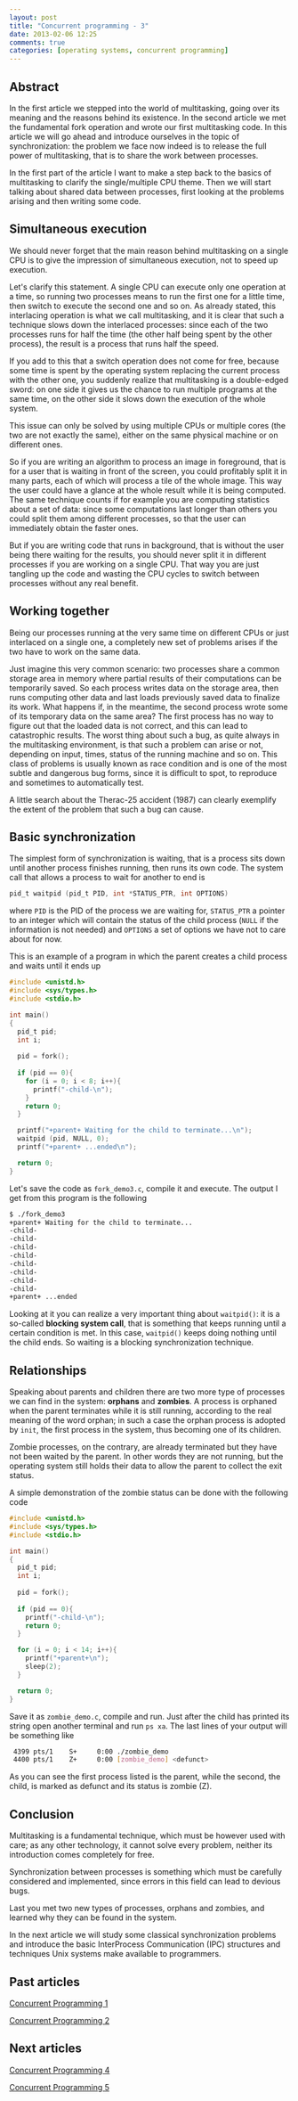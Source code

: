 ```yaml
---
layout: post
title: "Concurrent programming - 3"
date: 2013-02-06 12:25
comments: true
categories: [operating systems, concurrent programming]
---
```


## Abstract

In the first article we stepped into the world of multitasking, going over its meaning and the reasons behind its existence. In the second article we met the fundamental fork operation and wrote our first multitasking code. In this article we will go ahead and introduce ourselves in the topic of synchronization: the problem we face now indeed is to release the full power of multitasking, that is to share the work between processes.

In the first part of the article I want to make a step back to the basics of multitasking to clarify the single/multiple CPU theme. Then we will start talking about shared data between processes, first looking at the problems arising and then writing some code.
<!--more-->

## Simultaneous execution

We should never forget that the main reason behind multitasking on a single CPU is to give the impression of simultaneous execution, not to speed up execution.

Let's clarify this statement. A single CPU can execute only one operation at a time, so running two processes means to run the first one for a little time, then switch to execute the second one and so on. As already stated, this interlacing operation is what we call multitasking, and it is clear that such a technique slows down the interlaced processes: since each of the two processes runs for half the time (the other half being spent by the other process), the result is a process that runs half the speed.

If you add to this that a switch operation does not come for free, because some time is spent by the operating system replacing the current process with the other one, you suddenly realize that multitasking is a double-edged sword: on one side it gives us the chance to run multiple programs at the same time, on the other side it slows down the execution of the whole system.

This issue can only be solved by using multiple CPUs or multiple cores (the two are not exactly the same), either on the same physical machine or on different ones.

So if you are writing an algorithm to process an image in foreground, that is for a user that is waiting in front of the screen, you could profitably split it in many parts, each of which will process a tile of the whole image. This way the user could have a glance at the whole result while it is being computed. The same technique counts if for example you are computing statistics about a set of data: since some computations last longer than others you could split them among different processes, so that the user can immediately obtain the faster ones.

But if you are writing code that runs in background, that is without the user being there waiting for the results, you should never split it in different processes if you are working on a single CPU. That way you are just tangling up the code and wasting the CPU cycles to switch between processes without any real benefit.

## Working together

Being our processes running at the very same time on different CPUs or just interlaced on a single one, a completely new set of problems arises if the two have to work on the same data.

Just imagine this very common scenario: two processes share a common storage area in memory where partial results of their computations can be temporarily saved. So each process writes data on the storage area, then runs computing other data and last loads previously saved data to finalize its work. What happens if, in the meantime, the second process wrote some of its temporary data  on the same area? The first process has no way to figure out that the loaded data is not correct, and this can lead to catastrophic results. The worst thing about such a bug, as quite always in the multitasking environment, is that such a problem can arise or not, depending on input, times, status of the running machine and so on. This class of problems is usually known as race condition and is one of the most subtle and dangerous bug forms, since it is difficult to spot, to reproduce and sometimes to automatically test.

A little search about the Therac-25 accident (1987) can clearly exemplify the extent of the problem that such a bug can cause.

## Basic synchronization

The simplest form of synchronization is waiting, that is a process sits down until another process finishes running, then runs its own code. The system call that allows a process to wait for another to end is

``` c
pid_t waitpid (pid_t PID, int *STATUS_PTR, int OPTIONS)
```

where `PID` is the PID of the process we are waiting for, `STATUS_PTR` a pointer to an integer which will contain the status of the child process (`NULL` if the information is not needed) and `OPTIONS` a set of options we have not to care about for now.

This is an example of a program in which the parent creates a child process and waits until it ends up

``` c
#include <unistd.h>
#include <sys/types.h>
#include <stdio.h>

int main()
{
  pid_t pid;
  int i;
  
  pid = fork();
  
  if (pid == 0){
    for (i = 0; i < 8; i++){
      printf("-child-\n");
    }
    return 0;
  }

  printf("+parent+ Waiting for the child to terminate...\n"); 
  waitpid (pid, NULL, 0);
  printf("+parent+ ...ended\n");

  return 0;
}
```

Let's save the code as `fork_demo3.c`, compile it and execute. The output I get from this program is the following

``` bash
$ ./fork_demo3
+parent+ Waiting for the child to terminate...
-child-
-child-
-child-
-child-
-child-
-child-
-child-
-child-
+parent+ ...ended
```

Looking at it you can realize a very important thing about `waitpid()`: it is a so-called **blocking system call**, that is something that keeps running until a certain condition is met. In this case, `waitpid()` keeps doing nothing until the child ends. So waiting is a blocking synchronization technique.

## Relationships

Speaking about parents and children there are two more type of processes we can find in the system: **orphans** and **zombies**. A process is orphaned when the parent terminates while it is still running, according to the real meaning of the word orphan; in such a case the orphan process is adopted by `init`, the first process in the system, thus becoming one of its children.

Zombie processes, on the contrary, are already terminated but they have not been waited by the parent. In other words they are not running, but the operating system still holds their data to allow the parent to collect the exit status.

A simple demonstration of the zombie status can be done with the following code

``` c
#include <unistd.h>
#include <sys/types.h>
#include <stdio.h>

int main()
{
  pid_t pid;
  int i;
  
  pid = fork();
  
  if (pid == 0){
    printf("-child-\n");
    return 0;
  }

  for (i = 0; i < 14; i++){
    printf("+parent+\n");
    sleep(2);
  }

  return 0;
}
```

Save it as `zombie_demo.c`, compile and run. Just after the child has printed its string open another terminal and run `ps xa`. The last lines of your output will be something like

``` bash
 4399 pts/1    S+     0:00 ./zombie_demo
 4400 pts/1    Z+     0:00 [zombie_demo] <defunct>
```

As you can see the first process listed is the parent, while the second, the child, is marked as defunct and its status is zombie (Z).

## Conclusion

Multitasking is a fundamental technique, which must be however used with care; as any other technology, it cannot solve every problem, neither its introduction comes completely for free.

Synchronization between processes is something which must be carefully considered and implemented, since errors in this field can lead to devious bugs.

Last you met two new types of processes, orphans and zombies, and learned why they can be found in the system.

In the next article we will study some classical synchronization problems and introduce the basic InterProcess Communication (IPC) structures and techniques Unix systems make available to programmers.

## Past articles

[Concurrent Programming 1](/blog/2013/01/31/concurrent-programming-1)

[Concurrent Programming 2](/blog/2013/02/04/concurrent-programming-2)

## Next articles

[Concurrent Programming 4](/blog/2013/02/13/concurrent-programming-4)

[Concurrent Programming 5](/blog/2013/02/28/concurrent-programming-5)
